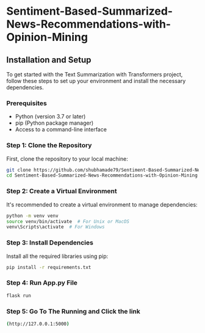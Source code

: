 # Sentiment-Based-Summarized-News-Recommendations-with-Opinion-Mining


## Installation and Setup

To get started with the Text Summarization with Transformers project, follow these steps to set up your environment and install the necessary dependencies.

### Prerequisites
- Python (version 3.7 or later)
- pip (Python package manager)
- Access to a command-line interface

### Step 1: Clone the Repository
First, clone the repository to your local machine:
```bash
git clone https://github.com/shubhamade79/Sentiment-Based-Summarized-News-Recommendations-with-Opinion-Mining.git
cd Sentiment-Based-Summarized-News-Recommendations-with-Opinion-Mining
```
### Step 2: Create a Virtual Environment
It's recommended to create a virtual environment to manage dependencies:
```bash
python -m venv venv
source venv/bin/activate  # For Unix or MacOS
venv\Scripts\activate  # For Windows
```

### Step 3: Install Dependencies
Install all the required libraries using pip:
```bash
pip install -r requirements.txt
```

### Step 4: Run App.py File
```bash
flask run
```

### Step 5: Go To The Running and Click the link
```bash
(http://127.0.0.1:5000)
```
